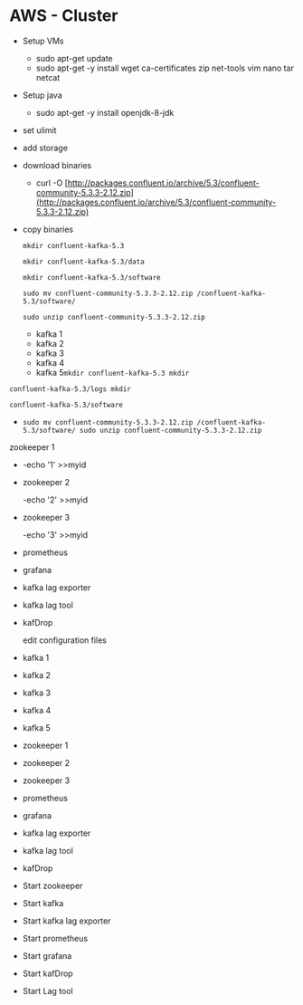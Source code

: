 # AWS - Cluster

* Setup VMs
  * sudo apt-get update
  * sudo apt-get -y install wget ca-certificates zip net-tools vim nano tar netcat
* Setup java
  * sudo apt-get -y install openjdk-8-jdk
* set ulimit
* add storage
* download binaries
  * curl -O [http://packages.confluent.io/archive/5.3/confluent-community-5.3.3-2.12.zip](http://packages.confluent.io/archive/5.3/confluent-community-5.3.3-2.12.zip)
* copy binaries

    `mkdir confluent-kafka-5.3`

    `mkdir confluent-kafka-5.3/data`

    `mkdir confluent-kafka-5.3/software`  

    `sudo mv confluent-community-5.3.3-2.12.zip /confluent-kafka-5.3/software/`

    `sudo unzip confluent-community-5.3.3-2.12.zip`

  * kafka 1
  * kafka 2
  * kafka 3
  * kafka 4
  * kafka 5`mkdir confluent-kafka-5.3 mkdir` 

`confluent-kafka-5.3/logs mkdir` 

`confluent-kafka-5.3/software` 

* `sudo mv confluent-community-5.3.3-2.12.zip /confluent-kafka-5.3/software/ sudo unzip confluent-community-5.3.3-2.12.zip`

zookeeper 1

* -echo '1' &gt;&gt;myid
* zookeeper 2

  -echo '2' &gt;&gt;myid

* zookeeper 3

  -echo '3' &gt;&gt;myid

* prometheus
* grafana
* kafka lag exporter
* kafka lag tool
* kafDrop

  edit configuration files

* kafka 1
* kafka 2
* kafka 3
* kafka 4
* kafka 5
* zookeeper 1
* zookeeper 2
* zookeeper 3
* prometheus
* grafana
* kafka lag exporter
* kafka lag tool
* kafDrop
* Start zookeeper
* Start kafka
* Start kafka lag exporter
* Start prometheus
* Start grafana
* Start kafDrop
* Start Lag tool


